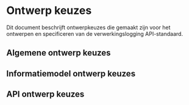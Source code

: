# Ontwerp keuzes
Dit document beschrijft ontwerpkeuzes die gemaakt zijn voor het ontwerpen en specificeren van de verwerkingslogging API-standaard.

## Algemene ontwerp keuzes

## Informatiemodel ontwerp keuzes

## API ontwerp keuzes

